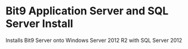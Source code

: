 # Bit9 Application Server and SQL Server Install
Installs Bit9 Server onto Windows Server 2012 R2 with SQL Server 2012
